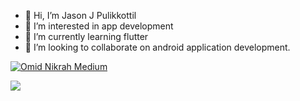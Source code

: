 - 👋 Hi, I’m Jason J Pulikkottil
- 👀 I’m interested in app development
- 🌱 I’m currently learning flutter
- 💞️ I’m looking to collaborate on android application development.

[![Omid Nikrah Medium](https://github-readme-medium.vercel.app/?username=jasonjpulikkottil)](https://medium.com/@pjjason)

![](https://komarev.com/ghpvc/?username=jasonjpulikkottil)

<!---
jasonjpulikkottil/jasonjpulikkottil is a ✨ special ✨ repository because its `README.md` (this file) appears on your GitHub profile.
You can click the Preview link to take a look at your changes.
--->
